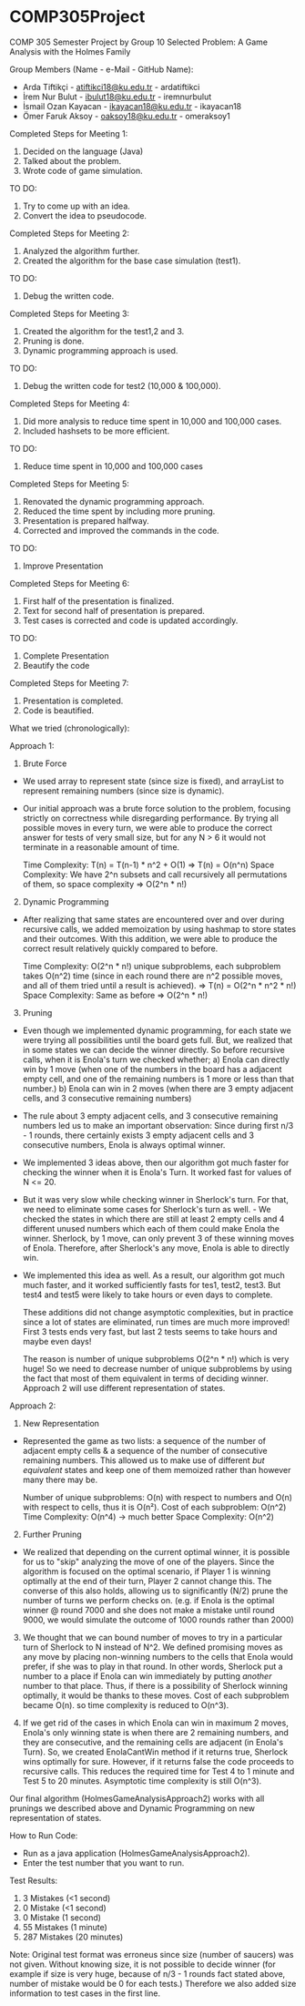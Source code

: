 # COMP305Project
COMP 305 Semester Project by Group 10
Selected Problem: A Game Analysis with the Holmes Family

Group Members (Name - e-Mail - GitHub Name):
- Arda Tiftikçi - atiftikci18@ku.edu.tr - ardatiftikci
- İrem Nur Bulut - ibulut18@ku.edu.tr - iremnurbulut
- İsmail Ozan Kayacan - ikayacan18@ku.edu.tr - ikayacan18
- Ömer Faruk Aksoy - oaksoy18@ku.edu.tr - omeraksoy1


Completed Steps for Meeting 1:
1) Decided on the language (Java)
2) Talked about the problem.
3) Wrote code of game simulation.

TO DO:
1) Try to come up with an idea.
2) Convert the idea to pseudocode.

Completed Steps for Meeting 2: 
1) Analyzed the algorithm further. 
2) Created the algorithm for the base case simulation (test1).

TO DO:
1) Debug the written code. 

Completed Steps for Meeting 3: 
1) Created the algorithm for the test1,2 and 3.
2) Pruning is done.
3) Dynamic programming approach is used. 

TO DO:
1) Debug the written code for test2 (10,000 & 100,000). 

Completed Steps for Meeting 4: 
1) Did more analysis to reduce time spent in 10,000 and 100,000 cases.
2) Included hashsets to be more efficient. 

TO DO:
1) Reduce time spent in 10,000 and 100,000 cases 

Completed Steps for Meeting 5: 
1) Renovated the dynamic programming approach.
2) Reduced the time spent by including more pruning. 
3) Presentation is prepared halfway. 
4) Corrected and improved the commands in the code.

TO DO:
1) Improve Presentation

Completed Steps for Meeting 6:
1) First half of the presentation is finalized.
2) Text for second half of presentation is prepared.
3) Test cases is corrected and code is updated accordingly.

TO DO:
1) Complete Presentation
2) Beautify the code

Completed Steps for Meeting 7:
1) Presentation is completed.
2) Code is beautified.

What we tried (chronologically):


Approach 1:

1) Brute Force

- We used array to represent state (since size is fixed), and arrayList to represent remaining numbers (since size is dynamic).

- Our initial approach was a brute force solution to the problem, focusing strictly on correctness while disregarding performance. By trying all possible moves in every turn, we were able to produce the correct answer for tests of very small size, but for any N > 6 it would not terminate in a reasonable amount of time.

     Time Complexity: T(n) = T(n-1) * n^2 + O(1)   =>   T(n) = O(n^n)
     Space Complexity: We have 2^n subsets and call recursively all permutations of them, so space complexity   =>   O(2^n * n!)

2) Dynamic Programming

- After realizing that same states are encountered over and over during recursive calls, we added memoization by using hashmap to store states and their outcomes. With this addition, we were able to produce the correct result relatively quickly compared to before.

     Time Complexity: O(2^n * n!) unique subproblems, each subproblem takes O(n^2) time (since in each round there are n^2 possible moves, and all of them tried until a result is achieved).     =>     T(n) = O(2^n * n^2 * n!)
     Space Complexity: Same as before   =>   O(2^n * n!)
     

3) Pruning

- Even though we implemented dynamic programming, for each state we were trying all possibilities until the board gets full. But, we realized that in some states we can decide the winner directly. So before recursive calls, when it is Enola's turn we checked whether; 
     a) Enola can directly win by 1 move (when one of the numbers in the board has a adjacent empty cell, and one of the remaining numbers is 1 more or less than that number.)
     b) Enola can win in 2 moves (when there are 3 empty adjacent cells, and 3 consecutive remaining numbers)
- The rule about 3 empty adjacent cells, and 3 consecutive remaining numbers led us to make an important observation: Since during first n/3 - 1 rounds, there certainly exists 3 empty adjacent cells and 3 consecutive numbers, Enola is always optimal winner.
- We implemented 3 ideas above, then our algorithm got much faster for checking the winner when it is Enola's Turn. It worked fast for values of N <= 20. 
- But it was very slow while checking winner in Sherlock's turn. For that, we need to eliminate some cases for Sherlock's turn as well.
      - We checked the states in which there are still at least 2 empty cells and 4 different unused numbers which each of them could make Enola the winner. Sherlock, by 1 move,         can only prevent 3 of these winning moves of Enola. Therefore, after Sherlock's any move, Enola is able to directly win.
- We implemented this idea as well. As a result, our algorithm got much much faster, and it worked sufficiently fasts for tes1, test2, test3. But test4 and test5 were likely to take hours or even days to complete.

     These additions did not change asymptotic complexities, but in practice since a lot of states are eliminated, run times are much more improved! First 3 tests ends very fast, but last 2 tests seems to take hours and maybe even days!

     The reason is number of unique subproblems O(2^n * n!) which is very huge! So we need to decrease number of unique subproblems by using the fact that most of them equivalent in terms of deciding winner. Approach 2 will use different representation of states.


Approach 2:

1) New Representation
- Represented the game as two lists: a sequence of the number of adjacent empty cells & a sequence of the number of consecutive remaining numbers. This allowed us to make use of different *but equivalent* states and keep one of them memoized rather than however many there may be.

     Number of unique subproblems: O(n) with respect to numbers and O(n) with respect to cells, thus it is O(n²).
     Cost of each subproblem: O(n^2)
     Time Complexity: O(n^4) → much better
     Space Complexity: O(n^2)
     
2) Further Pruning
- We realized that depending on the current optimal winner, it is possible for us to "skip" analyzing the move of one of the players. Since the algorithm is focused on the optimal scenario, if Player 1 is winning optimally at the end of their turn, Player 2 cannot change this. The converse of this also holds, allowing us to significantly (N/2) prune the number of turns we perform checks on. (e.g. if Enola is the optimal winner @ round 7000 and she does not make a mistake until round 9000, we would simulate the outcome of 1000 rounds rather than 2000)

3) We thought that we can bound number of moves to try in a particular turn of Sherlock to N instead of N^2. We defined promising moves as any move by placing non-winning numbers to the cells that Enola would prefer, if she was to play in that round. In other words, Sherlock put a number to a place if Enola can win immediately by putting *another* number to that place. Thus, if there is a possibility of Sherlock winning optimally, it would be thanks to these moves. Cost of each subproblem became O(n). so time complexity is reduced to O(n^3).

4) If we get rid of the cases in which Enola can win in maximum 2 moves, Enola's only winning state is when there are 2 remaining numbers, and they are consecutive, and the   remaining cells are adjacent (in Enola's Turn). So, we created EnolaCantWin method if it returns true, Sherlock wins optimally for sure. However, if it returns false the code proceeds to recursive calls. This reduces the required time for Test 4 to 1 minute and Test 5 to 20 minutes. Asymptotic time complexity is still O(n^3).

Our final algorithm (HolmesGameAnalysisApproach2) works with all prunings we described above and Dynamic Programming on new representation of states.

How to Run Code:

- Run as a java application (HolmesGameAnalysisApproach2).
- Enter the test number that you want to run. 

Test Results:
1) 3 Mistakes (<1 second)
2) 0 Mistake (<1 second)
3) 0 Mistake (1 second)
4) 55 Mistakes (1 minute)
5) 287 Mistakes (20 minutes)


Note: Original test format was erroneus since size (number of saucers) was not given. Without knowing size, it is not possible to decide winner (for example if size is very huge, because of n/3 - 1 rounds fact stated above, number of mistake would be 0 for each tests.) Therefore we also added size information to test cases in the first line.
